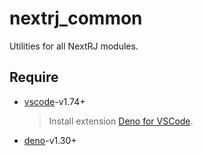 # nextrj_common

Utilities for all NextRJ modules.

## Require

- [vscode]-v1.74+
  > Install extension [Deno for VSCode].
- [deno]-v1.30+

[deno]: https://deno.land
[Deno for VSCode]: https://github.com/denoland/vscode_deno
[vscode]: https://code.visualstudio.com
